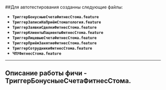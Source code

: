 ##Для автотестирования созданны следующие файлы:
- **`ТриггерБонусныеСчетаФитнесСтома.feature`**
- **`ТриггерЗаписиНаПриёмСтоматология.feature`**
- **`ТриггерЗаявкиСделкиФитнесСтома.feature`**
- **`ТриггерКлиентыПациентыФитнесСтома.feature`**
- **`ТриггерЛицевыеСчетаФитнесСтома.feature`**
- **`ТриггерПриёмЗанятиеФитнесСтома.feature`**
- **`ТриггерСотрудникиФитнесСтома.feature`**
- **`ЧПУФитнесСтома.feature`**

---
Описание работы фичи - ТриггерБонусныеСчетаФитнесСтома.
---